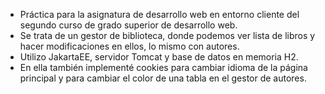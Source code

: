 - Práctica para la asignatura de desarrollo web en entorno cliente del segundo curso de grado superior de desarrollo web.
- Se trata de un gestor de biblioteca, donde podemos ver lista de libros y hacer modificaciones en ellos, lo mismo con autores.
- Utilizo JakartaEE, servidor Tomcat y  base de datos en memoria H2.
- En ella también implementé cookies para cambiar idioma de la página principal y para cambiar el color de una tabla en el gestor de autores. 
